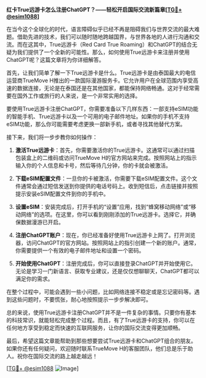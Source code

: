 **红卡True远游卡怎么注册ChatGPT？——轻松开启国际交流新篇章[[TG💪+ @esim1088](https://t.me/s/esim1088)]**

在当今这个全球化的时代，语言障碍似乎已经不再是阻碍我们与世界交流的最大难题。借助先进的技术，我们可以随时随地跨越国界，与世界各地的人进行沟通和交流。而在这其中，True远游卡（Red Card True Roaming）和ChatGPT的结合无疑为我们提供了一个全新的可能性。那么，如何使用True远游卡来注册并使用ChatGPT呢？这篇文章将为你详细解答。

首先，让我们简单了解一下True远游卡是什么。True远游卡是由泰国最大的电信运营商TrueMove H推出的一款国际漫游服务卡。它允许用户在全球范围内享受高速的数据连接，无论是在泰国还是在其他国家，都能保持网络畅通。这对于经常需要在国外工作或旅行的人来说，是一个非常实用的选择。

要使用True远游卡注册ChatGPT，你需要准备以下几样东西：一部支持eSIM功能的智能手机、True远游卡以及一个可用的电子邮件地址。如果你的手机不支持eSIM功能，那么你可能需要考虑更换一部新手机，或者寻找其他替代方案。

接下来，我们将一步步教你如何操作：

1. **激活True远游卡**：首先，你需要激活你的True远游卡。这通常可以通过扫描包装盒上的二维码或访问TrueMove H的官方网站来完成。按照网站上的指示输入你的个人信息和卡号，然后等待几分钟，你的卡就会被激活。

2. **下载eSIM配置文件**：一旦你的卡被激活，你需要下载eSIM配置文件。这个文件通常会通过短信发送到你提供的电话号码上。收到短信后，点击链接并按照提示安装eSIM配置文件到你的手机中。

3. **设置eSIM**：安装完成后，打开手机的“设置”应用，找到“蜂窝移动网络”或“移动网络”的选项。在这里，你可以看到刚刚添加的True远游卡。选择它，并确保数据漫游已开启。

4. **注册ChatGPT账户**：现在，你已经准备好使用True远游卡上网了。打开浏览器，访问ChatGPT的官方网站。按照网站上的指引创建一个新的账户。通常，你需要提供一个有效的电子邮件地址和设置一个密码。

5. **开始使用ChatGPT**：注册完成后，你可以直接登录ChatGPT并开始使用它。无论是学习一门新语言、获取专业建议，还是仅仅想聊聊天，ChatGPT都可以满足你的需求。

在整个过程中，可能会遇到一些小问题，比如网络连接不稳定或是忘记密码等。遇到这些问题时，不要慌张，耐心地按照提示一步步解决即可。

总的来说，使用True远游卡注册ChatGPT并不是一件复杂的事情。只要你有基本的科技常识，就能轻松完成整个过程。而且，有了True远游卡的支持，你可以在任何地方享受到稳定而快速的互联网服务，让你的国际交流变得更加顺畅。

最后，希望这篇文章能帮助到那些想要尝试True远游卡和ChatGPT组合的朋友。如果你还有任何疑问，欢迎随时联系TrueMove H的客服团队，他们总是乐于助人。祝你在国际交流的路上越走越远！

[[TG💪+ @esim1088](https://t.me/s/esim1088) ![Image](https://i.postimg.cc/4NQfJmqS/Snipaste-2025-05-13-00-14-12.png)]